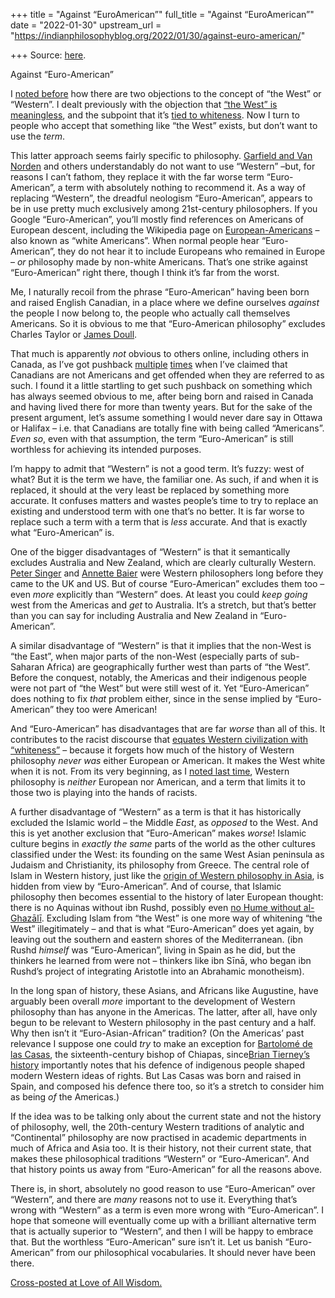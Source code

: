 +++
title = "Against “EuroAmerican”"
full_title = "Against “EuroAmerican”"
date = "2022-01-30"
upstream_url = "https://indianphilosophyblog.org/2022/01/30/against-euro-american/"

+++
Source: [here](https://indianphilosophyblog.org/2022/01/30/against-euro-american/).

Against “Euro-American”

I [noted before](https://loveofallwisdom.com/blog/2022/01/why-the-west-is-a-real-thing) how there are two objections to the concept of “the West” or “Western”. I dealt previously with the objection that [“the West” is meaningless](https://loveofallwisdom.com/blog/2022/01/why-the-west-is-a-real-thing), and the subpoint that it’s [tied to whiteness](https://loveofallwisdom.com/blog/2022/01/the-west-is-neither-white-nor-european). Now I turn to people who accept that something like “the West” exists, but don’t want to use the *term*.

This latter approach seems fairly specific to philosophy. [Garfield and Van Norden](https://loveofallwisdom.com/blog/2016/05/why-philosophy-departments-have-focused-on-the-west/) and others understandably do not want to use “Western” –but, for reasons I can’t fathom, they replace it with the far worse term “Euro-American”, a term with absolutely nothing to recommend it. As a way of replacing “Western”, the dreadful neologism “Euro-American”, appears to be in use pretty much exclusively among 21st-century philosophers. If you Google “Euro-American”, you’ll mostly find references on Americans of European descent, including the Wikipedia page on [European-Americans](https://en.wikipedia.org/wiki/European_Americans) – also known as “white Americans”. When normal people hear “Euro-American”, they do not hear it to include Europeans who remained in Europe – *or* philosophy made by non-white Americans. That’s one strike against “Euro-American” right there, though I think it’s far from the worst.

Me, I naturally recoil from the phrase “Euro-American” having been born and raised English Canadian, in a place where we define ourselves *against* the people I now belong to, the people who actually call themselves Americans. So it is obvious to me that “Euro-American philosophy” excludes Charles Taylor or [James Doull](http://loveofallwisdom.com/blog/2010/03/james-doull-and-the-history-of-ethical-motivation/).

That much is apparently *not* obvious to others online, including others in Canada, as I’ve got pushback [multiple](http://indianphilosophyblog.org/2016/05/22/why-philosophy-departments-have-focused-on-the-west/#comment-165494) [times](http://indianphilosophyblog.org/2020/04/25/clarifying-why-i-am-not-a-buddhist-a-response-to-amod-lele-guest-post-by-evan-thompson/) when I’ve claimed that Canadians are not Americans and get offended when they are referred to as such. I found it a little startling to get such pushback on something which has always seemed obvious to me, after being born and raised in Canada and having lived there for more than twenty years. But for the sake of the present argument, let’s assume something I would never dare say in Ottawa or Halifax – i.e. that Canadians are totally fine with being called “Americans”. *Even so*, even with that assumption, the term “Euro-American” is still worthless for achieving its intended purposes.

I’m happy to admit that “Western” is not a good term. It’s fuzzy: west of what? But it is the term we have, the familiar one. As such, if and when it is replaced, it should at the very least be replaced by something more accurate. It confuses matters and wastes people’s time to try to replace an existing and understood term with one that’s no better. It is far worse to replace such a term with a term that is *less* accurate. And that is exactly what “Euro-American” is.

One of the bigger disadvantages of “Western” is that it semantically excludes Australia and New Zealand, which are clearly culturally Western. [Peter Singer](https://en.wikipedia.org/wiki/Peter_Singer) and [Annette Baier](https://en.wikipedia.org/wiki/Annette_Baier) were Western philosophers long before they came to the UK and US. But of course “Euro-American” excludes them too – even *more* explicitly than “Western” does. At least you could *keep going* west from the Americas and *get* to Australia. It’s a stretch, but that’s better than you can say for including Australia and New Zealand in “Euro-American”.

A similar disadvantage of “Western” is that it implies that the non-West is “the East”, when major parts of the non-West (especially parts of sub-Saharan Africa) are geographically further west than parts of “the West”. Before the conquest, notably, the Americas and their indigenous people were not part of “the West” but were still west of it. Yet “Euro-American” does nothing to fix *that* problem either, since in the sense implied by “Euro-American” they too were American!

And “Euro-American” has disadvantages that are far *worse* than all of this. It contributes to the racist discourse that [equates Western civilization with “whiteness”](https://loveofallwisdom.com/blog/2022/01/the-west-is-neither-white-nor-european) – because it forgets how much of the history of Western philosophy *never was* either European or American. It makes the West white when it is not. From its very beginning, as I [noted last time](https://loveofallwisdom.com/blog/2022/01/the-west-is-neither-white-nor-european), Western philosophy is *neither* European nor American, and a term that limits it to those two is playing into the hands of racists.

A further disadvantage of “Western” as a term is that it has historically excluded the Islamic world – the Middle *East*, as *opposed* to the West. And this is yet another exclusion that “Euro-American” makes *worse*! Islamic culture begins in *exactly the same* parts of the world as the other cultures classified under the West: its founding on the same West Asian peninsula as Judaism and Christianity, its philosophy from Greece. The central role of Islam in Western history, just like the [origin of Western philosophy in Asia](https://loveofallwisdom.com/blog/2022/01/the-west-is-neither-white-nor-european), is hidden from view by “Euro-American”. And of course, that Islamic philosophy then becomes essential to the history of later European thought: there is no Aquinas without ibn Rushd, possibly even [no Hume without al-Ghazālī](https://loveofallwisdom.com/blog/2020/11/how-a-fundamentalist-gave-us-fallibilism/). Excluding Islam from “the West” is one more way of whitening “the West” illegitimately – and that is what “Euro-American” does yet again, by leaving out the southern and eastern shores of the Mediterranean. (ibn Rushd *himself* was “Euro-American”, living in Spain as he did, but the thinkers he learned from were not – thinkers like ibn Sīnā, who began ibn Rushd’s project of integrating Aristotle into an Abrahamic monotheism).

In the long span of history, these Asians, and Africans like Augustine, have arguably been overall *more* important to the development of Western philosophy than has anyone in the Americas. The latter, after all, have only begun to be relevant to Western philosophy in the past century and a half. Why then isn’t it “Euro-Asian-African” tradition? (On the Americas’ past relevance I suppose one could *try* to make an exception for [Bartolomé de las Casas](https://en.wikipedia.org/wiki/Bartolom%C3%A9_de_las_Casas), the sixteenth-century bishop of Chiapas, since[Brian Tierney’s history](http://loveofallwisdom.com/blog/2015/03/the-history-of-rights-ii/) importantly notes that his defence of indigenous people shaped modern Western ideas of rights. But Las Casas was born and raised in Spain, and composed his defence there too, so it’s a stretch to consider him as being *of* the Americas.)

If the idea was to be talking only about the current state and not the history of philosophy, well, the 20th-century Western traditions of analytic and “Continental” philosophy are now practised in academic departments in much of Africa and Asia too. It is their history, not their current state, that makes these philosophical traditions “Western” or “Euro-American”. And that history points us away from “Euro-American” for all the reasons above.

There is, in short, absolutely no good reason to use “Euro-American” over “Western”, and there are *many* reasons not to use it. Everything that’s wrong with “Western” as a term is even more wrong with “Euro-American”. I hope that someone will eventually come up with a brilliant alternative term that is actually superior to “Western”, and then I will be happy to embrace that. But the worthless “Euro-American” sure isn’t it. Let us banish “Euro-American” from our philosophical vocabularies. It should never have been there.

[Cross-posted at Love of All Wisdom.](https://loveofallwisdom.com/blog/2022/01/against-euro-american)
